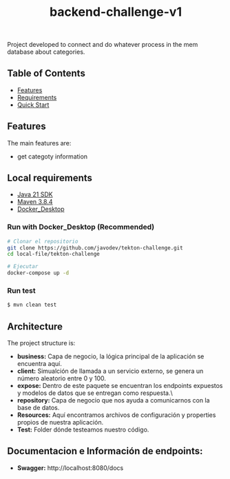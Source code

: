 <h1 align="center"> backend-challenge-v1 </h1> <br>

<p>
Project developed to connect and do whatever process in the mem database about categories.
</p>


## Table of Contents
- [Features](#features)
- [Requirements](#requirements)
- [Quick Start](#quick-start)


## Features
The main features are:

* get categoty information 


## Local requirements

* [Java 21 SDK](https://www.oracle.com/java/technologies/downloads/#java21)
* [Maven 3.8.4](https://maven.apache.org/download.cgi)
* [Docker_Desktop](https://www.docker.com/products/docker-desktop/)


### Run with Docker_Desktop (Recommended)
```bash
# Clonar el repositorio
git clone https://github.com/javodev/tekton-challenge.git
cd local-file/tekton-challenge
```
```bash
# Ejecutar
docker-compose up -d
```

### Run test

```bash
$ mvn clean test
```

## Architecture
The project structure is:

* <b>business:</b> Capa de negocio, la lógica principal de la aplicación se encuentra aquí.
* <b>client:</b> Simualción de llamada a un servicio externo, se genera un número aleatorio entre 0 y 100.
* <b>expose:</b> Dentro de este paquete se encuentran los endpoints expuestos y modelos de datos que se entregan como respuesta.\
* <b>repository:</b> Capa de negocio que nos ayuda a comunicarnos con la base de datos.
* <b>Resources:</b> Aquí encontramos archivos de configuración y properties propios de nuestra aplicación.
* <b>Test:</b> Folder dónde testeamos nuestro código.

## Documentacion e Información de endpoints:
* <b>Swagger:</b>  http://localhost:8080/docs




